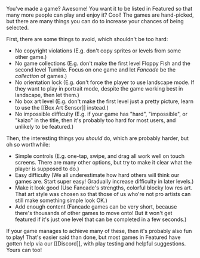 You've made a game? Awesome! You want it to be listed in Featured so that many more people can play and enjoy it? Cool! The games are hand-picked, but there are many things you can do to increase your chances of being selected.

First, there are some things to avoid, which shouldn't be too hard:

- No copyright violations (E.g. don't copy sprites or levels from some other game.)
- No game collections (E.g. don't make the first level Floppy Fish and the second level Tumble. Focus on one game and let *Fancade* be the *collection* of games.)
- No orientation lock (E.g. don't force the player to use landscape mode. If they want to play in portrait mode, despite the game working best in landscape, then let them.)
- No box art level (E.g. don't make the first level just a pretty picture, learn to use the [[Box Art Sensor]] instead.)
- No impossible difficulty (E.g. if your game has "hard", "impossible", or "kaizo" in the title, then it's probably too hard for most users, and unlikely to be featured.)

Then, the interesting things you *should* do, which are probably harder, but oh so worthwhile:

- Simple controls (E.g. one-tap, swipe, and drag all work well on touch screens. There are many other options, but try to make it clear what the player is supposed to do.)
- Easy difficulty (We all underestimate how hard others will think our games are. Start super easy! Gradually increase difficulty in later levels.)
- Make it look good (Use Fancade's strengths, colorful blocky low res art. That art style was chosen so that those of us who're not pro artists can still make something simple look OK.)
- Add enough content (Fancade games can be very short, because there's thousands of other games to move onto! But it won't get featured if it's just one level that can be completed in a few seconds.)

If your game manages to achieve many of these, then it's probably also fun to play! That's easier said than done, but most games in Featured have gotten help via our [[Discord]], with play testing and helpful suggestions. Yours can too!
